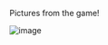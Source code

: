 

Pictures from the game!


![image](https://user-images.githubusercontent.com/58227328/103028156-29a94e00-4525-11eb-821e-b51bbf802428.png)
